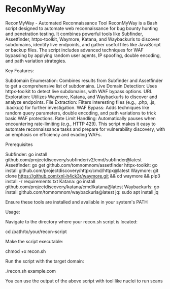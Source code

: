 # ReconMyWay
ReconMyWay - Automated Reconnaissance Tool
ReconMyWay is a Bash script designed to automate web reconnaissance for bug bounty hunting and penetration testing. It combines powerful tools like Subfinder, Assetfinder, httpx-toolkit, Waymore, Katana, and Waybackurls to discover subdomains, identify live endpoints, and gather useful files like JavaScript or backup files. The script includes advanced techniques for WAF bypassing by applying random user agents, IP spoofing, double encoding, and path variation strategies.

Key Features:

Subdomain Enumeration: Combines results from Subfinder and Assetfinder to get a comprehensive list of subdomains.
Live Domain Detection: Uses httpx-toolkit to detect live subdomains, with WAF bypass options.
URL Exploration: Utilizes Waymore, Katana, and Waybackurls to discover and analyze endpoints.
File Extraction: Filters interesting files (e.g., .php, .js, .backup) for further investigation.
WAF Bypass: Adds techniques like random query parameters, double encoding, and path variations to trick basic WAF protections.
Rate Limit Handling: Automatically pauses when encountering rate-limiting (e.g., HTTP 429).
This script makes it easy to automate reconnaissance tasks and prepare for vulnerability discovery, with an emphasis on efficiency and evading WAFs.

Prerequisites

Subfinder: go install github.com/projectdiscovery/subfinder/v2/cmd/subfinder@latest
Assetfinder: go get github.com/tomnomnom/assetfinder
httpx-toolkit: go install github.com/projectdiscovery/httpx/cmd/httpx@latest
Waymore: git clone https://github.com/xnl-h4ck3r/waymore.git && cd waymore && pip3 install -r requirements.txt
Katana: go install github.com/projectdiscovery/katana/cmd/katana@latest
Waybackurls: go install github.com/tomnomnom/waybackurls@latest
jq: sudo apt install jq

Ensure these tools are installed and available in your system's PATH

Usage:

Navigate to the directory where your recon.sh script is located:

cd /path/to/your/recon-script

Make the script executable:

chmod +x recon.sh

Run the script with the target domain:

./recon.sh example.com


You can use the output of the above script with tool like nuclei to run scans 

